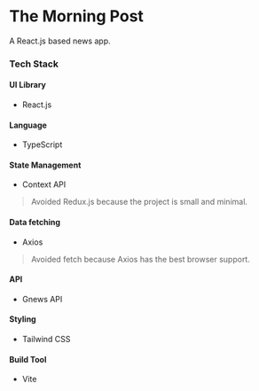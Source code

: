 # The Morning Post
A React.js based news app.

### Tech Stack

#### UI Library
- React.js

#### Language
- TypeScript

#### State Management
- Context API
> Avoided Redux.js because the project is small and minimal.

#### Data fetching
- Axios
> Avoided fetch because Axios has the best browser support.

#### API
- Gnews API

#### Styling
- Tailwind CSS

#### Build Tool
- Vite
